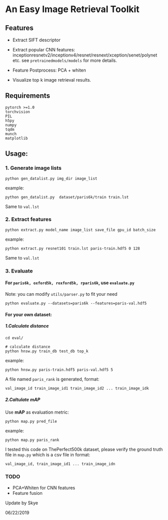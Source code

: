 # An Easy Image Retrieval Toolkit

## Features

+ Extract SIFT descriptor

+ Extract popular CNN features: inceptionresnetv2/inceptionv4/resnet/resnext/xception/senet/polynet etc. see `pretrainedmodels/models` for more details.

+ Feature Postprocess: PCA + whiten

+ Visualize top k image retrieval results.

## Requirements

```shell
pytorch >=1.0
torchvision
PIL
h5py
numpy
tqdm
munch
matplotlib
```

## Usage:

### 1. Generate image lists
```shell
python gen_datalist.py img_dir image_list 
```

example:

```shell
python gen_datalist.py  dataset/paris6k/train train.lst
```
Same to `val.lst`

### 2. Extract features
```shell
python extract.py model_name image_list save_file gpu_id batch_size
```

example:

```shell
python extract.py resnet101 train.lst paris-train.hdf5 0 128
```
Same to `val.lst`

### 3. Evaluate

#### For `paris6k, oxford5k, roxford5k, rparis6k`, use `evaluate.py`

Note: you can modify `utils/parser.py` to fit your need
```shell
python evaluate.py --datasets=paris6k --features=paris-val.hdf5
```
#### For your own dataset:

##### 1.Calculate distance

```shell
cd eval/

# calculate distance
python hnsw.py train_db test_db top_k
```

example:

```shell
python hnsw.py paris-train.hdf5 paris-val.hdf5 5
```
A file named `paris_rank` is generated, format:
```shell
val_image_id train_image_id1 train_image_id2 ... train_image_idk
```
##### 2.Caltulate mAP

Use **mAP** as evaluation metric:
```shell
python map.py pred_file
```

example:

```shell
python map.py paris_rank
```
I tested this code on ThePerfect500k dataset, please verify the ground truth file in `map.py` which is a csv file in format:

```shell
val_image_id, train_image_id1 ... train_image_idn
```

### TODO
+ PCA+Whiten for CNN features
+ Feature fusion


Update by Skye

06/22/2019
